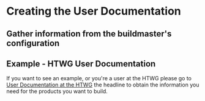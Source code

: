 # Creating the User Documentation

## Gather information from the **buildmaster's configuration**


## Example - HTWG User Documentation
If you want to see an example, or you're a user at the HTWG please go to [User
Documentation at the HTWG](../examples/user-documentation-HTWG.md) the
headline to obtain the information you need for the products you want to
build.
